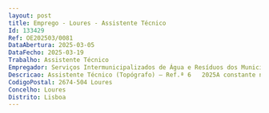 ```yaml
--- 
layout: post
title: Emprego - Loures - Assistente Técnico
Id: 133429
Ref: OE202503/0081
DataAbertura: 2025-03-05
DataFecho: 2025-03-19
Trabalho: Assistente Técnico
Empregador: Serviços Intermunicipalizados de Água e Resíduos dos Municípios de Loures e Odivelas
Descricao: Assistente Técnico (Topógrafo) – Ref.ª 6   2025A constante no mapa anexo à LTFP, previsto no art.º 88.º daquele diploma, correspondente ao grau de complexidade 2  Funções de natureza executiva, de aplicação de métodos e processos, com base em diretivas bem definidas e instruções gerais, de grau médio de complexidade, nas áreas de atuação comuns e instrumentais e nos vários domínios de atuação dos órgãos e serviços.Ao Assistente Técnico, na área funcional de Topógrafo, incumbe ainda especificamente o exercício de todas as atividades inerentes à prossecução das atribuições da respetiva unidade orgânica, nomeadamente 1.	Efetuar levantamento topográfico de cotas para elaboração de projetos 2.	Efetuar levantamento topográfico de infraestruturas com vista à atualização do cadastro no Sistema de Informação Geográfica 3.	Efetuar levantamento topográfico de equipamentos e edifícios dos SIMAR 4.	Tratar os dados para fornecimento dos elementos à sala de desenho.
CodigoPostal: 2674-504 Loures
Concelho: Loures
Distrito: Lisboa
--- 
```

